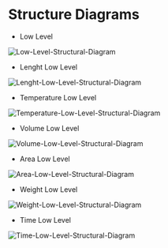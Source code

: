 # Structure Diagrams

*   Low Level 

![Low-Level-Structural-Diagram](https://github.com/KrShivanshu/CMiniProject/blob/main/6_ImagesAndVideos/Architecture/Low%20Level%20Structural%20Diagram.jpg)

*   Lenght Low Level

![Lenght-Low-Level-Structural-Diagram](https://github.com/KrShivanshu/CMiniProject/blob/main/6_ImagesAndVideos/Architecture/Low%20Level%20Length%20Structural%20Diagram.jpg)

*   Temperature Low Level

![Temperature-Low-Level-Structural-Diagram](https://github.com/KrShivanshu/CMiniProject/blob/main/6_ImagesAndVideos/Architecture/Low%20Level%20Temperature%20Structural%20Diagram.jpg)

*   Volume Low Level

![Volume-Low-Level-Structural-Diagram](https://github.com/KrShivanshu/CMiniProject/blob/main/6_ImagesAndVideos/Architecture/Low%20Level%20Volume%20Structural%20Diagram.jpg)

*   Area Low Level

![Area-Low-Level-Structural-Diagram](https://github.com/KrShivanshu/CMiniProject/blob/main/6_ImagesAndVideos/Architecture/Low%20Level%20Area%20Structural%20Diagram.jpg)

*   Weight Low Level

![Weight-Low-Level-Structural-Diagram](https://github.com/KrShivanshu/CMiniProject/blob/main/6_ImagesAndVideos/Architecture/Low%20Level%20Weight%20Structural%20Diagram.jpg)

*   Time Low Level

![Time-Low-Level-Structural-Diagram](https://github.com/KrShivanshu/CMiniProject/blob/main/6_ImagesAndVideos/Architecture/Low%20Level%20Time%20Structural%20Diagram.jpg)